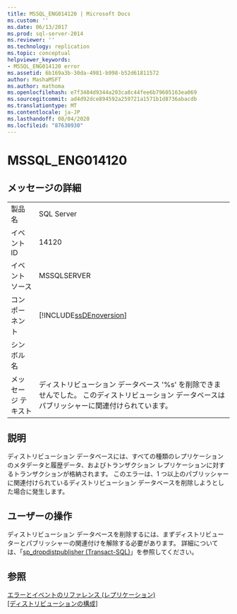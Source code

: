 ```yaml
---
title: MSSQL_ENG014120 | Microsoft Docs
ms.custom: ''
ms.date: 06/13/2017
ms.prod: sql-server-2014
ms.reviewer: ''
ms.technology: replication
ms.topic: conceptual
helpviewer_keywords:
- MSSQL_ENG014120 error
ms.assetid: 6b169a3b-30da-4981-b998-b52d61811572
author: MashaMSFT
ms.author: mathoma
ms.openlocfilehash: e7f3484d9344a203ca8c44fee6b79605163ea069
ms.sourcegitcommit: ad4d92dce894592a259721a1571b1d8736abacdb
ms.translationtype: MT
ms.contentlocale: ja-JP
ms.lasthandoff: 08/04/2020
ms.locfileid: "87630930"
---
```

# <a name="mssql_eng014120"></a>MSSQL_ENG014120
    
## <a name="message-details"></a>メッセージの詳細  
  
|||  
|-|-|  
|製品名|SQL Server|  
|イベント ID|14120|  
|イベント ソース|MSSQLSERVER|  
|コンポーネント|[!INCLUDE[ssDEnoversion](../../includes/ssdenoversion-md.md)]|  
|シンボル名||  
|メッセージ テキスト|ディストリビューション データベース '%s' を削除できませんでした。 このディストリビューション データベースはパブリッシャーに関連付けられています。|  
  
## <a name="explanation"></a>説明  
 ディストリビューション データベースには、すべての種類のレプリケーションのメタデータと履歴データ、およびトランザクション レプリケーションに対するトランザクションが格納されます。 このエラーは、1 つ以上のパブリッシャーに関連付けられているディストリビューション データベースを削除しようとした場合に発生します。  
  
## <a name="user-action"></a>ユーザーの操作  
 ディストリビューション データベースを削除するには、まずディストリビューターとパブリッシャーの関連付けを解除する必要があります。 詳細については、「[sp_dropdistpublisher &#40;Transact-SQL&#41;](/sql/relational-databases/system-stored-procedures/sp-dropdistpublisher-transact-sql)」を参照してください。  
  
## <a name="see-also"></a>参照  
 [エラーとイベントのリファレンス &#40;レプリケーション&#41;](errors-and-events-reference-replication.md)   
 [[ディストリビューションの構成]](configure-distribution.md)  
  
  
